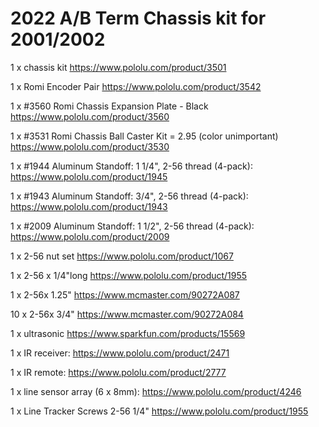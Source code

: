# 2022 A/B Term Chassis kit for 2001/2002
   1 x chassis kit https://www.pololu.com/product/3501
   
   1 x Romi Encoder Pair https://www.pololu.com/product/3542

  
  1 x #3560 Romi Chassis Expansion Plate - Black https://www.pololu.com/product/3560
  
  1 x #3531 Romi Chassis Ball Caster Kit = 2.95 (color unimportant) https://www.pololu.com/product/3530
  
  1 x #1944 Aluminum Standoff: 1 1/4", 2-56 thread (4-pack): https://www.pololu.com/product/1945
  
  1 x #1943 Aluminum Standoff: 3/4", 2-56 thread (4-pack): https://www.pololu.com/product/1943

  1 x #2009 Aluminum Standoff: 1 1/2", 2-56 thread (4-pack): https://www.pololu.com/product/2009
  
  1 x 2-56 nut set https://www.pololu.com/product/1067
  
  1 x 2-56 x 1/4"long https://www.pololu.com/product/1955   
  
  1 x 2-56x 1.25" https://www.mcmaster.com/90272A087
  
  10 x 2-56x 3/4" https://www.mcmaster.com/90272A084

  1 x ultrasonic https://www.sparkfun.com/products/15569  
  
  1 x IR receiver: https://www.pololu.com/product/2471 

  1 x IR remote: https://www.pololu.com/product/2777
  
  1 x line sensor array (6 x 8mm): https://www.pololu.com/product/4246
  
  1 x Line Tracker Screws 2-56 1/4" https://www.pololu.com/product/1955
